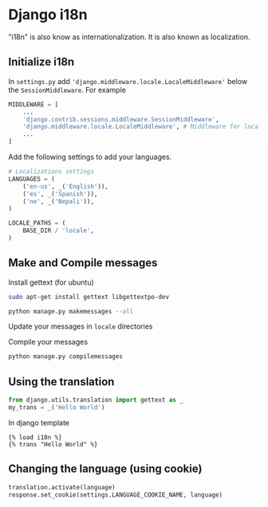 # Django i18n
"i18n" is also know as internationalization. It is also known as localization.

## Initialize i18n

In `settings.py` add `'django.middleware.locale.LocaleMiddleware'` below the `SessionMiddleware`. For example
```python
MIDDLEWARE = [
    ...
    'django.contrib.sessions.middleware.SessionMiddleware',
    'django.middleware.locale.LocaleMiddleware', # Middleware for localization
    ...
]
```

Add the following settings to add your languages.
```python
# Localizations settings
LANGUAGES = (
    ('en-us', _('English')),
    ('es', _('Spanish')),
    ('ne', _('Nepali')),
)

LOCALE_PATHS = (
    BASE_DIR / 'locale',
)
```

## Make and Compile messages

Install gettext (for ubuntu)
```bash
sudo apt-get install gettext libgettextpo-dev
```

```bash
python manage.py makemessages --all
```

Update your messages in `locale` directories

Compile your messages
```bash
python manage.py compilemessages
```

## Using the translation

```python
from django.utils.translation import gettext as _
my_trans = _('Hello World')
```

In django template
```django
{% load i18n %}
{% trans "Hello World" %}
```


## Changing the language (using cookie)
```python
translation.activate(language)
response.set_cookie(settings.LANGUAGE_COOKIE_NAME, language)
```